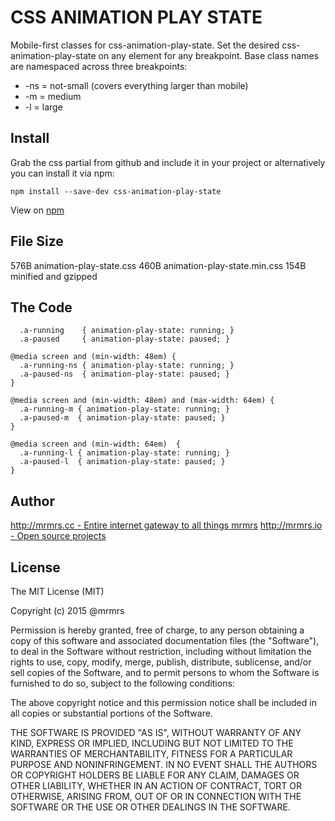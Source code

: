 # CSS ANIMATION PLAY STATE

  Mobile-first classes for css-animation-play-state.
  Set the desired css-animation-play-state on any element for any breakpoint.
  Base class names are namespaced across three breakpoints:

*  -ns = not-small (covers everything larger than mobile)
*  -m  = medium
*  -l  = large

## Install
Grab the css partial from github and include it in your project or alternatively
you can install it via npm:
```
npm install --save-dev css-animation-play-state
```
View on [npm](https://www.npmjs.org/package/css-animation-play-state)


## File Size

576B animation-play-state.css
460B animation-play-state.min.css
154B minified and gzipped

## The Code
```
  .a-running    { animation-play-state: running; }
  .a-paused     { animation-play-state: paused; }

@media screen and (min-width: 48em) {
  .a-running-ns { animation-play-state: running; }
  .a-paused-ns  { animation-play-state: paused; }
}

@media screen and (min-width: 48em) and (max-width: 64em) {
  .a-running-m { animation-play-state: running; }
  .a-paused-m  { animation-play-state: paused; }
}

@media screen and (min-width: 64em)  {
  .a-running-l { animation-play-state: running; }
  .a-paused-l  { animation-play-state: paused; }
}

```

## Author

[http://mrmrs.cc - Entire internet gateway to all things mrmrs](http://mrmrs.cc)
[http://mrmrs.io - Open source projects](http://mrmrs.io)

## License

The MIT License (MIT)

Copyright (c) 2015 @mrmrs

Permission is hereby granted, free of charge, to any person obtaining a copy
of this software and associated documentation files (the "Software"), to deal
in the Software without restriction, including without limitation the rights
to use, copy, modify, merge, publish, distribute, sublicense, and/or sell
copies of the Software, and to permit persons to whom the Software is
furnished to do so, subject to the following conditions:

The above copyright notice and this permission notice shall be included in
all copies or substantial portions of the Software.

THE SOFTWARE IS PROVIDED "AS IS", WITHOUT WARRANTY OF ANY KIND, EXPRESS OR
IMPLIED, INCLUDING BUT NOT LIMITED TO THE WARRANTIES OF MERCHANTABILITY,
FITNESS FOR A PARTICULAR PURPOSE AND NONINFRINGEMENT. IN NO EVENT SHALL THE
AUTHORS OR COPYRIGHT HOLDERS BE LIABLE FOR ANY CLAIM, DAMAGES OR OTHER
LIABILITY, WHETHER IN AN ACTION OF CONTRACT, TORT OR OTHERWISE, ARISING FROM,
OUT OF OR IN CONNECTION WITH THE SOFTWARE OR THE USE OR OTHER DEALINGS IN
THE SOFTWARE.

